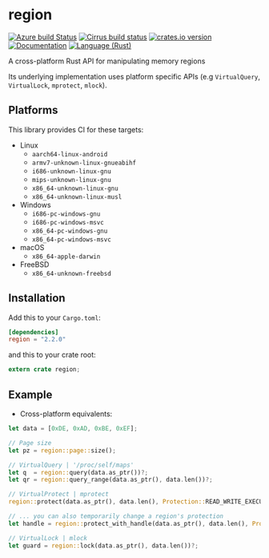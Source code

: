 region
======
[![Azure build Status][azure-shield]][azure]
[![Cirrus build status][cirrus-shield]][cirrus]
[![crates.io version][crate-shield]][crate]
[![Documentation][docs-shield]][docs]
[![Language (Rust)][rust-shield]][rust]

A cross-platform Rust API for manipulating memory regions

Its underlying implementation uses platform specific APIs (e.g
`VirtualQuery`, `VirtualLock`, `mprotect`, `mlock`).

## Platforms

This library provides CI for these targets:

- Linux
  * `aarch64-linux-android`
  * `armv7-unknown-linux-gnueabihf`
  * `i686-unknown-linux-gnu`
  * `mips-unknown-linux-gnu`
  * `x86_64-unknown-linux-gnu`
  * `x86_64-unknown-linux-musl`
- Windows
  * `i686-pc-windows-gnu`
  * `i686-pc-windows-msvc`
  * `x86_64-pc-windows-gnu`
  * `x86_64-pc-windows-msvc`
- macOS
  * `x86_64-apple-darwin`
- FreeBSD
  * `x86_64-unknown-freebsd`

## Installation

Add this to your `Cargo.toml`:

```toml
[dependencies]
region = "2.2.0"
```

and this to your crate root:

```rust
extern crate region;
```

## Example

- Cross-platform equivalents:
```rust
let data = [0xDE, 0xAD, 0xBE, 0xEF];

// Page size
let pz = region::page::size();

// VirtualQuery | '/proc/self/maps'
let q  = region::query(data.as_ptr())?;
let qr = region::query_range(data.as_ptr(), data.len())?;

// VirtualProtect | mprotect
region::protect(data.as_ptr(), data.len(), Protection::READ_WRITE_EXECUTE)?;

// ... you can also temporarily change a region's protection
let handle = region::protect_with_handle(data.as_ptr(), data.len(), Protection::READ_WRITE_EXECUTE)?;

// VirtualLock | mlock
let guard = region::lock(data.as_ptr(), data.len())?;
```

<!-- Links -->
[azure-shield]: https://img.shields.io/azure-devops/build/darfink/region-rs/1/master?label=Azure%20Pipelines&logo=azure-pipelines&style=flat-square
[azure]: https://dev.azure.com/darfink/region-rs/_build/latest?definitionId=1&branchName=master
[cirrus-shield]: https://img.shields.io/cirrus/github/darfink/region-rs/master?label=FreeBSD&logo=cirrus-ci&style=flat-square
[cirrus]: https://cirrus-ci.com/github/darfink/region-rs
[crate-shield]: https://img.shields.io/crates/v/region.svg?style=flat-square
[crate]: https://crates.io/crates/region
[rust-shield]: https://img.shields.io/badge/powered%20by-rust-blue.svg?style=flat-square
[rust]: https://www.rust-lang.org
[docs-shield]: https://img.shields.io/badge/docs-crates-green.svg?style=flat-square
[docs]: https://docs.rs/region/
